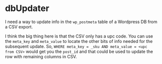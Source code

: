 # dbUpdater

I need a way to update info in the `wp_postmeta` table of a Wordpress DB from a CSV export.

I think the big thing here is that the CSV only has a upc code. You can use the `meta_key` and `meta_value` to locate the other bits of info needed for the subsequent update. So, `WHERE meta_key = _sku AND meta_value = <upc from CSV>` would get you the `post_id` and that could be used to update the row with remaining columns in CSV.
